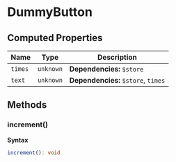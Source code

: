 # DummyButton

## Computed Properties

| Name    | Type      | Description                         |
| ------- | --------- | ----------------------------------- |
| `times` | `unknown` | **Dependencies:** `$store`          |
| `text`  | `unknown` | **Dependencies:** `$store`, `times` |

## Methods

### increment()

**Syntax**

```typescript
increment(): void
```